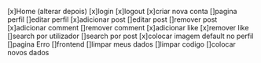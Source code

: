 [x]Home (alterar depois)
[x]login
[x]logout
[x]criar nova conta
[]pagina perfil
[]editar perfil
[x]adicionar post 
[]editar post 
[]remover post
[x]adicionar comment
[]remover comment
[x]adicionar like
[x]remover like
[]search por utilizador
[]search por post
[x]colocar imagem default no perfil
[]pagina Erro
[]frontend
[]limpar meus dados
[]limpar codigo
[]colocar novos dados 
